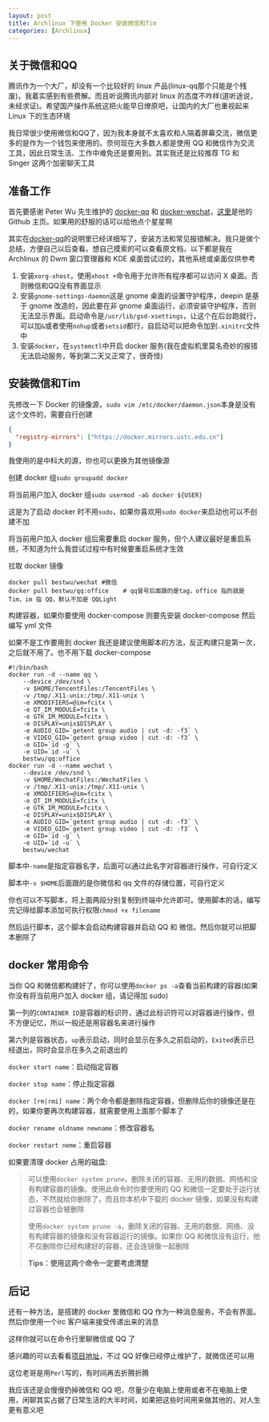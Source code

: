 ```yaml
---
layout: post
title: Archlinux 下使用 Docker 安装微信和Tim
categories: [Archlinux]
---
```


## 关于微信和QQ

腾讯作为一个大厂，却没有一个比较好的 linux 产品(linux-qq那个只能是个残废)，我着实感到有些费解。而且听说腾讯内部对 linux 的态度不咋样(道听途说，未经求证)。希望国产操作系统这把火能早日燎原吧，让国内的大厂也重视起来 Linux 下的生态环境

我日常很少使用微信和QQ了，因为我本身就不太喜欢和人隔着屏幕交流，微信更多的是作为一个钱包来使用的。奈何现在大多数人都是使用 QQ 和微信作为交流工具，因此日常生活、工作中难免还是要用到。其实我还是比较推荐 TG 和 Singer 这两个加密聊天工具

## 准备工作

首先要感谢 Peter Wu 先生维护的 [docker-qq](https://github.com/bestwu/docker-qq) 和 [docker-wechat](https://github.com/bestwu/docker-wechat)，[这里](https://github.com/bestwu)是他的 Github 主页。如果用的舒服的话可以给他点个星星啊

其实在[docker-qq](https://github.com/bestwu/docker-qq)的说明里已经详细写了，安装方法和常见报错解决。我只是做个总结，方便自己以后查看。想自己摸索的可以查看原文档，以下都是我在 Archlinux 的 Dwm 窗口管理器和 KDE 桌面尝试过的，其他系统或桌面仅供参考

1. 安装`xorg-xhost`，使用`xhost +`命令用于允许所有程序都可以访问 X 桌面。否则微信和QQ没有界面显示
2. 安装`gnome-settings-daemon`这是 gnome 桌面的设置守护程序，deepin 是基于 gnome 改造的，因此要在非 gnome 桌面运行，必须安装守护程序，否则无法显示界面。启动命令是`/usr/lib/gsd-xsettings`，让这个在后台跑就行，可以加`&`或者使用`nohup`或者`setsid`都行，自启动可以把命令加到`.xinitrc`文件中
3. 安装`docker`，在`systemctl`中开启 docker 服务(我在虚拟机里莫名奇妙的报错无法启动服务，等到第二天又正常了，很奇怪)

## 安装微信和Tim

先修改一下 Docker 的镜像源，`sudo vim /etc/docker/daemon.json`本身是没有这个文件的，需要自行创建

```json
{
  "registry-mirrors": ["https://docker.mirrors.ustc.edu.cn"]
}
```

我使用的是中科大的源，你也可以更换为其他镜像源

创建 docker 组`sudo groupadd docker`

将当前用户加入 docker 组`sudo usermod -aG docker ${USER}`

这是为了启动 docker 时不用`sudo`，如果你喜欢用`sudo docker`来启动也可以不创建不加

将当前用户加入 docker 组后需要重启 docker 服务，但个人建议最好是重启系统，不知道为什么我尝试过程中有时候要重启系统才生效

拉取 docker 镜像

```shell
docker pull bestwu/wechat #微信
docker pull bestwu/qq:office    # qq冒号后面跟的是tag，office 指的就是 Tim，im 指 QQ，默认不加是 QQLight
```

构建容器，如果你要使用 docker-compose 则要先安装 docker-compose 然后编写 yml 文件

如果不是工作要用到 docker 我还是建议使用脚本的方法，反正构建只是第一次，之后就不用了。也不用下载 docker-compose

```shell
#!/bin/bash
docker run -d --name qq \
    --device /dev/snd \
    -v $HOME/TencentFiles:/TencentFiles \
	-v /tmp/.X11-unix:/tmp/.X11-unix \
    -e XMODIFIERS=@im=fcitx \
    -e QT_IM_MODULE=fcitx \
    -e GTK_IM_MODULE=fcitx \
    -e DISPLAY=unix$DISPLAY \
    -e AUDIO_GID=`getent group audio | cut -d: -f3` \
    -e VIDEO_GID=`getent group video | cut -d: -f3` \
    -e GID=`id -g` \
    -e UID=`id -u` \
    bestwu/qq:office
docker run -d --name wechat \
    --device /dev/snd \
    -v $HOME/WechatFiles:/WechatFiles \
	-v /tmp/.X11-unix:/tmp/.X11-unix \
    -e XMODIFIERS=@im=fcitx \
    -e QT_IM_MODULE=fcitx \
    -e GTK_IM_MODULE=fcitx \
    -e DISPLAY=unix$DISPLAY \
    -e AUDIO_GID=`getent group audio | cut -d: -f3` \
    -e VIDEO_GID=`getent group video | cut -d: -f3` \
    -e GID=`id -g` \
    -e UID=`id -u` \
    bestwu/wechat
```

脚本中`-name`是指定容器名字，后面可以通过此名字对容器进行操作，可自行定义

脚本中`-v $HOME`后面跟的是你微信和 qq 文件的存储位置，可自行定义

你也可以不写脚本，将上面两段分别复制到终端中允许即可。使用脚本的话，编写完记得给脚本添加可执行权限`chmod +x filename`

然后运行脚本，这个脚本会启动构建容器并启动 QQ 和 微信。然后你就可以把脚本删除了

## docker 常用命令

当你 QQ 和微信都构建好了，你可以使用`docker ps -a`查看当前构建的容器(如果你没有将当前用户加入 docker 组，请记得加 sudo)

第一列的`CONTAINER ID`是容器的标识符，通过此标识符可以对容器进行操作，但不方便记忆，所以一般还是用容器名来进行操作

第六列是容器状态，`up`表示启动，同时会显示在多久之前启动的，`Exited`表示已经退出，同时会显示在多久之前退出的

`docker start name`：启动指定容器

`docker stop name`：停止指定容器

`docker [rm|rmi] name`：两个命令都是删除指定容器，但删除后你的镜像还是在的，如果你要再次构建容器，就需要使用上面那个脚本了

`docker rename oldname newname`：修改容器名

`docker restart neme`：重启容器

如果要清理 docker 占用的磁盘:

> 可以使用`docker system prune`，删除关闭的容器、无用的数据、网络和没有构建容器的镜像。使用此命令时你要使用的 QQ 和微信一定要处于运行状态，不然就给你删除了，而且你本机中下载的 docker 镜像，如果没有构建过容器也会被删除
>
> 使用`docker system prune -a`，删除关闭的容器、无用的数据、网络、没有构建容器的镜像和没有容器运行的镜像。如果你 QQ 和微信没有运行，他不仅删除你已经构建好的容器，还会连镜像一起删除
>
> **Tips：使用这两个命令一定要考虑清楚**

## 后记

还有一种方法，是搭建的 docker 里微信和 QQ 作为一种消息服务，不会有界面。然后你使用一个irc 客户端来接受传递出来的消息

这样你就可以在命令行里聊微信或 QQ 了

感兴趣的可以去看看[项目地址](https://github.com/sjdy521)，不过 QQ 好像已经停止维护了，就微信还可以用

这位老哥是用`Perl`写的，有时间再去折腾折腾

我应该还是会慢慢扔掉微信和 QQ 吧，尽量少在电脑上使用或者不在电脑上使用，闲聊其实占据了日常生活的大半时间，如果把这些时间用来做其他的，对人生更有意义吧























